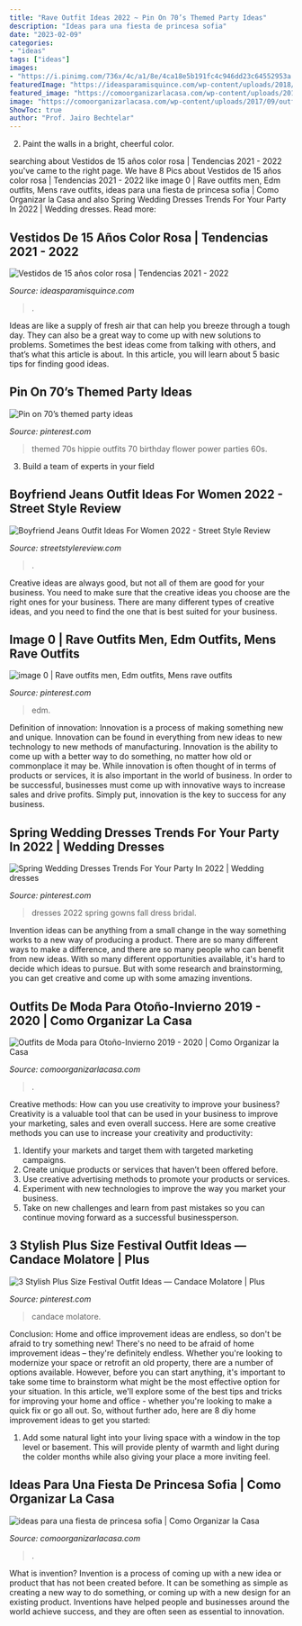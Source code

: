 ```yaml
---
title: "Rave Outfit Ideas 2022 ~ Pin On 70’s Themed Party Ideas"
description: "Ideas para una fiesta de princesa sofia"
date: "2023-02-09"
categories:
- "ideas"
tags: ["ideas"]
images:
- "https://i.pinimg.com/736x/4c/a1/8e/4ca18e5b191fc4c946dd23c64552953a.jpg"
featuredImage: "https://ideasparamisquince.com/wp-content/uploads/2018/03/vestidos-de-15-anos-color-rosa-tendencias-2019-2020-1.jpg"
featured_image: "https://comoorganizarlacasa.com/wp-content/uploads/2018/01/ideas-para-una-fiesta-de-princesa-sofia.jpg"
image: "https://comoorganizarlacasa.com/wp-content/uploads/2017/09/outfits-de-moda-para-otono-invierno-2017-2018-39-389x1024.jpg"
ShowToc: true
author: "Prof. Jairo Bechtelar"
---
```



2. Paint the walls in a bright, cheerful color.

	

		
searching about Vestidos de 15 años color rosa | Tendencias 2021 - 2022 you've came to the right page. We have 8 Pics about Vestidos de 15 años color rosa | Tendencias 2021 - 2022 like image 0 | Rave outfits men, Edm outfits, Mens rave outfits, ideas para una fiesta de princesa sofia | Como Organizar la Casa and also Spring Wedding Dresses Trends For Your Party In 2022 | Wedding dresses. Read more:
		
    
## Vestidos De 15 Años Color Rosa | Tendencias 2021 - 2022

<img loading=lazy src="https://ideasparamisquince.com/wp-content/uploads/2018/03/vestidos-de-15-anos-color-rosa-tendencias-2019-2020-1.jpg" onerror="this.onerror=null;this.src='https://tse2.mm.bing.net/th?id=OIP.E2NONTcsC4gyr21Q8HjwfgHaKA&amp;pid=15.1';" alt="Vestidos de 15 años color rosa | Tendencias 2021 - 2022">

_Source: ideasparamisquince.com_

>. 

	

Ideas are like a supply of fresh air that can help you breeze through a tough day. They can also be a great way to come up with new solutions to problems. Sometimes the best ideas come from talking with others, and that’s what this article is about. In this article, you will learn about 5 basic tips for finding good ideas.

    
## Pin On 70’s Themed Party Ideas

<img loading=lazy src="https://i.pinimg.com/736x/4c/a1/8e/4ca18e5b191fc4c946dd23c64552953a.jpg" onerror="this.onerror=null;this.src='https://tse2.mm.bing.net/th?id=OIP.l2TP7aZC95OfporpLcxclAHaJ3&amp;pid=15.1';" alt="Pin on 70’s themed party ideas">

_Source: pinterest.com_

>themed 70s hippie outfits 70 birthday flower power parties 60s. 

	

3. Build a team of experts in your field 

    
## Boyfriend Jeans Outfit Ideas For Women 2022 - Street Style Review

<img loading=lazy src="https://streetstylereview.com/wp-content/uploads/2021/08/boyfriend-jeans-style-tips-to-wear-8-670x1024.jpg" onerror="this.onerror=null;this.src='https://tse2.mm.bing.net/th?id=OIP.vyU-1pxFj5wqDziMACsjvgHaLU&amp;pid=15.1';" alt="Boyfriend Jeans Outfit Ideas For Women 2022 - Street Style Review">

_Source: streetstylereview.com_

>. 

	

Creative ideas are always good, but not all of them are good for your business. You need to make sure that the creative ideas you choose are the right ones for your business. There are many different types of creative ideas, and you need to find the one that is best suited for your business.

    
## Image 0 | Rave Outfits Men, Edm Outfits, Mens Rave Outfits

<img loading=lazy src="https://i.pinimg.com/736x/1c/f9/b3/1cf9b30ec7f968f8509733d4aa08c07d.jpg" onerror="this.onerror=null;this.src='https://tse3.mm.bing.net/th?id=OIP.57h2SzgN4VUIsEEqAX7TcwHaLH&amp;pid=15.1';" alt="image 0 | Rave outfits men, Edm outfits, Mens rave outfits">

_Source: pinterest.com_

>edm. 

	

Definition of innovation:
Innovation is a process of making something new and unique. Innovation can be found in everything from new ideas to new technology to new methods of manufacturing. Innovation is the ability to come up with a better way to do something, no matter how old or commonplace it may be.
While innovation is often thought of in terms of products or services, it is also important in the world of business. In order to be successful, businesses must come up with innovative ways to increase sales and drive profits. Simply put, innovation is the key to success for any business.

    
## Spring Wedding Dresses Trends For Your Party In 2022 | Wedding Dresses

<img loading=lazy src="https://i.pinimg.com/originals/9f/b8/6f/9fb86f5dddc29002d1ca677c8b617be2.jpg" onerror="this.onerror=null;this.src='https://tse3.mm.bing.net/th?id=OIP.2ZHC9v9C0EKNUzZmK7IlBgHaO0&amp;pid=15.1';" alt="Spring Wedding Dresses Trends For Your Party In 2022 | Wedding dresses">

_Source: pinterest.com_

>dresses 2022 spring gowns fall dress bridal. 

	

Invention ideas can be anything from a small change in the way something works to a new way of producing a product. There are so many different ways to make a difference, and there are so many people who can benefit from new ideas. With so many different opportunities available, it's hard to decide which ideas to pursue. But with some research and brainstorming, you can get creative and come up with some amazing inventions.

    
## Outfits De Moda Para Otoño-Invierno 2019 - 2020 | Como Organizar La Casa

<img loading=lazy src="https://comoorganizarlacasa.com/wp-content/uploads/2017/09/outfits-de-moda-para-otono-invierno-2017-2018-39-389x1024.jpg" onerror="this.onerror=null;this.src='https://tse4.mm.bing.net/th?id=OIP.4kJ95P-dDg7sH8T9sIKqOwAAAA&amp;pid=15.1';" alt="Outfits de Moda para Otoño-Invierno 2019 - 2020 | Como Organizar la Casa">

_Source: comoorganizarlacasa.com_

>. 

	

Creative methods: How can you use creativity to improve your business?
Creativity is a valuable tool that can be used in your business to improve your marketing, sales and even overall success. Here are some creative methods you can use to increase your creativity and productivity: 
1. Identify your markets and target them with targeted marketing campaigns.
2. Create unique products or services that haven’t been offered before.
3. Use creative advertising methods to promote your products or services. 
4. Experiment with new technologies to improve the way you market your business. 
5. Take on new challenges and learn from past mistakes so you can continue moving forward as a successful businessperson.

    
## 3 Stylish Plus Size Festival Outfit Ideas — Candace Molatore | Plus

<img loading=lazy src="https://i.pinimg.com/736x/5f/7a/66/5f7a663f72e930edccd5b6848c7ac59f.jpg" onerror="this.onerror=null;this.src='https://tse4.mm.bing.net/th?id=OIP.1vxP77qRxbT_wgirxlSzBAHaJQ&amp;pid=15.1';" alt="3 Stylish Plus Size Festival Outfit Ideas — Candace Molatore | Plus">

_Source: pinterest.com_

>candace molatore. 

	

Conclusion: Home and office improvement ideas are endless, so don't be afraid to try something new!
There's no need to be afraid of home improvement ideas – they're definitely endless. Whether you're looking to modernize your space or retrofit an old property, there are a number of options available. However, before you can start anything, it's important to take some time to brainstorm what might be the most effective option for your situation. In this article, we'll explore some of the best tips and tricks for improving your home and office - whether you're looking to make a quick fix or go all out. So, without further ado, here are 8 diy home improvement ideas to get you started: 
1) Add some natural light into your living space with a window in the top level or basement. This will provide plenty of warmth and light during the colder months while also giving your place a more inviting feel.

    
## Ideas Para Una Fiesta De Princesa Sofia | Como Organizar La Casa

<img loading=lazy src="https://comoorganizarlacasa.com/wp-content/uploads/2018/01/ideas-para-una-fiesta-de-princesa-sofia.jpg" onerror="this.onerror=null;this.src='https://tse3.mm.bing.net/th?id=OIP.J_SgBszjb51v9RpTd4I6EgHaHw&amp;pid=15.1';" alt="ideas para una fiesta de princesa sofia | Como Organizar la Casa">

_Source: comoorganizarlacasa.com_

>. 

	

What is invention?
Invention is a process of coming up with a new idea or product that has not been created before. It can be something as simple as creating a new way to do something, or coming up with a new design for an existing product. Inventions have helped people and businesses around the world achieve success, and they are often seen as essential to innovation.

